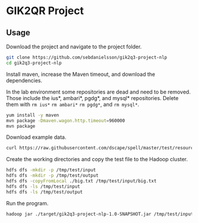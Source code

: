 # GIK2QR Project

## Usage

Download the project and navigate to the project folder.

```sh
git clone https://github.com/sebdanielsson/gik2q3-project-nlp
cd gik2q3-project-nlp
```

Install maven, increase the Maven timeout, and download the dependencies.

In the lab environment some repositories are dead and need to be removed. Those include the ius*, ambari*, pgdg*, and mysql* repositories. Delete them with `rm ius*` `rm ambari*` `rm pgdg*`, and `rm mysql*`.

```sh
yum install -y maven
mvn package -Dmaven.wagon.http.timeout=960000
mvn package
```

Download example data.

```sh
curl https://raw.githubusercontent.com/dscape/spell/master/test/resources/big.txt
```

Create the working directories and copy the test file to the Hadoop cluster.

```sh
hdfs dfs -mkdir -p /tmp/test/input
hdfs dfs -mkdir -p /tmp/test/output
hdfs dfs -copyFromLocal ./big.txt /tmp/test/input/big.txt
hdfs dfs -ls /tmp/test/input
hdfs dfs -ls /tmp/test/output
```

Run the program.

```sh
hadoop jar ./target/gik2q3-project-nlp-1.0-SNAPSHOT.jar /tmp/test/input /tmp/test/output
```
